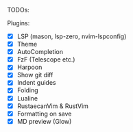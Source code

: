 TODOs:

Plugins:

- [x] LSP (mason, lsp-zero, nvim-lspconfig)
- [x] Theme
- [x] AutoCompletion
- [x] FzF (Telescope etc.)
- [x] Harpoon
- [x] Show git diff
- [x] Indent guides
- [x] Folding
- [x] Lualine
- [x] RustaecanVim & RustVim
- [x] Formatting on save
- [x] MD preview (Glow)
